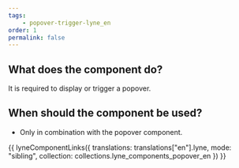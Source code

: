 ```yaml
---
tags: 
    - popover-trigger-lyne_en
order: 1
permalink: false
---
```


## What does the component do?
It is required to display or trigger a popover.

## When should the component be used?
* Only in combination with the popover component.

{{ lyneComponentLinks({
  translations: translations["en"].lyne,
  mode: "sibling",
  collection: collections.lyne_components_popover_en
}) }}